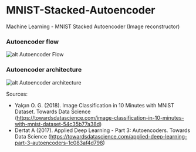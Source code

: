 # MNIST-Stacked-Autoencoder
Machine Learning - MNIST Stacked Autoencoder (Image reconstructor)

### Autoencoder flow
![alt Autoencoder Flow](https://miro.medium.com/max/1400/1*MMRDQ4g3QvQNc7iJsKM9pg@2x.png)

### Autoencoder architecture
![alt Autoencoder architecture](https://miro.medium.com/max/1400/1*ZEvDcg1LP7xvrTSHt0B5-Q@2x.png)


Sources: 
- Yalçın O. G. (2018). Image Classification in 10 Minutes with MNIST Dataset. Towards Data Science (https://towardsdatascience.com/image-classification-in-10-minutes-with-mnist-dataset-54c35b77a38d)
- Dertat A (2017). Applied Deep Learning - Part 3: Autoencoders. Towards Data Science (https://towardsdatascience.com/applied-deep-learning-part-3-autoencoders-1c083af4d798)


